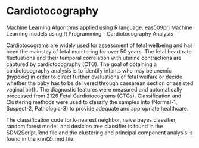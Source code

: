 # Cardiotocography
Machine Learning Algorithms applied using R language.
eas509prj
Machine Learning models using R Programming - Cardiotocography Analysis

Cardiotocograms are widely used for assessment of fetal wellbeing and has been the mainstay of fetal monitoring for over 50 years. The fetal heart rate fluctuations and their temporal correlation with uterine contractions are captured by cardiotocography (CTG). The goal of obtaining a cardiotocography analysis is to identify infants who may be anemic (hypoxic) in order to direct further evaluations of fetal welfare or decide whether the baby has to be delivered through caesarean section or assisted vaginal birth. The diagnostic features were measured and automatically processed from 2126 Fetal Cardiotocograms (CTGs). Classification and Clustering methods were used to classify the samples into (Normal-1, Suspect-2, Pathologic-3) to provide adequate and appropriate healthcare.

The classification code for k-nearest neighbor, naive bayes classifier, random forest model, and desicion tree classifier is found in the SDM2Script.Rmd file and the clustering and principal component analysis is found in the knn(2).rmd file.
